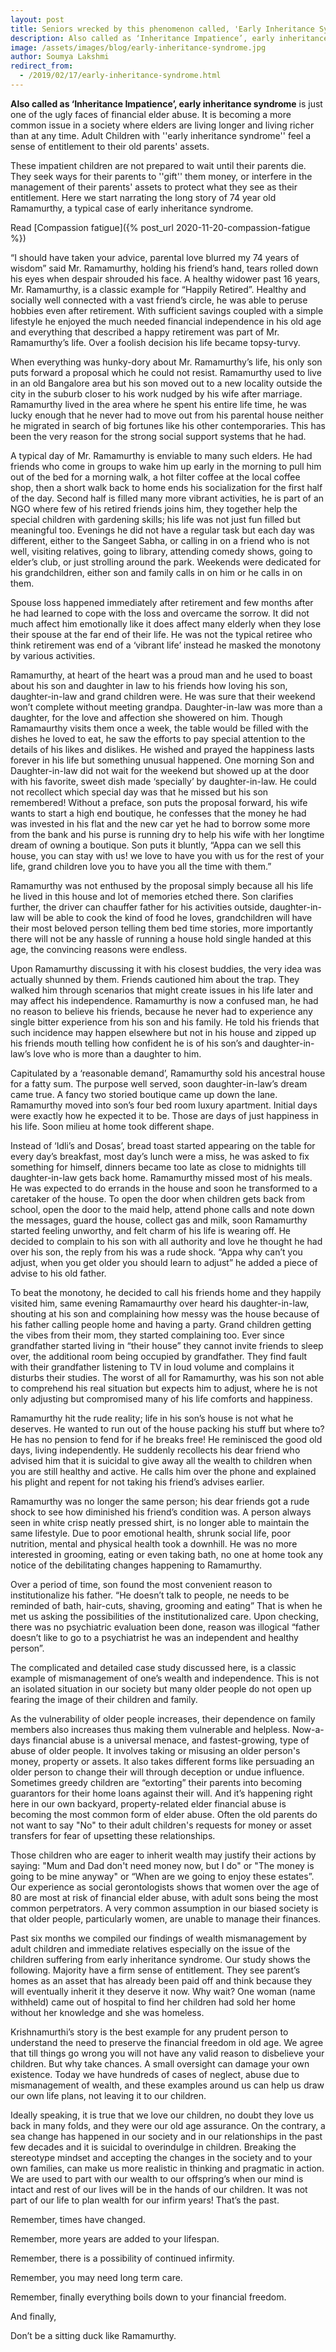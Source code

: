 ```yaml
---
layout: post
title: Seniors wrecked by this phenomenon called, 'Early Inheritance Syndrome'
description: Also called as ‘Inheritance Impatience’, early inheritance syndrome is just one of the ugly faces of financial elder abuse. It is becoming a more common issue in a society where elders are living longer and living richer than at any time.
image: /assets/images/blog/early-inheritance-syndrome.jpg
author: Soumya Lakshmi
redirect_from:
  - /2019/02/17/early-inheritance-syndrome.html
---
```


**Also called as ‘Inheritance Impatience’, early inheritance syndrome** is just one of the ugly faces of financial elder abuse. It is becoming a more common issue in a society where elders are living longer and living richer than at any time. Adult Children with ''early inheritance syndrome'' feel a sense of entitlement to their old parents' assets.

These impatient children are not prepared to wait until their parents die. They seek ways for their parents to ''gift'' them money, or interfere in the management of their parents' assets to protect what they see as their entitlement. Here we start narrating the long story of 74 year old Ramamurthy, a typical case of early inheritance syndrome.

Read [Compassion fatigue]({% post_url 2020-11-20-compassion-fatigue %})

“I should have taken your advice, parental love blurred my 74 years of wisdom” said Mr. Ramamurthy, holding his friend’s hand, tears rolled down his eyes when despair shrouded his face. A healthy widower past 16 years, Mr. Ramamurthy, is a classic example for “Happily Retired”. Healthy and socially well connected with a vast friend’s circle, he was able to peruse hobbies even after retirement. With sufficient savings coupled with a simple lifestyle he enjoyed the much needed financial independence in his old age and everything that described a happy retirement was part of Mr. Ramamurthy’s life. Over a foolish decision his life became topsy-turvy.

When everything was hunky-dory about Mr. Ramamurthy’s life, his only son puts forward a proposal which he could not resist. Ramamurthy used to live in an old Bangalore area but his son moved out to a new locality outside the city in the suburb closer to his work nudged by his wife after marriage. Ramamurthy lived in the area where he spent his entire life time, he was lucky enough that he never had to move out from his parental house neither he migrated in search of big fortunes like his other contemporaries. This has been the very reason for the strong social support systems that he had.

A typical day of Mr. Ramamurthy is enviable to many such elders. He had friends who come in groups to wake him up early in the morning to pull him out of the bed for a morning walk, a hot filter coffee at the local coffee shop, then a short walk back to home ends his socialization for the first half of the day. Second half is filled many more vibrant activities, he is part of an NGO where few of his retired friends joins him, they together help the special children with gardening skills; his life was not just fun filled but meaningful too. Evenings he did not have a regular task but each day was different, either to the Sangeet Sabha, or calling in on a friend who is not well, visiting relatives, going to library, attending comedy shows, going to elder’s club, or just strolling around the park. Weekends were dedicated for his grandchildren, either son and family calls in on him or he calls in on them.

Spouse loss happened immediately after retirement and few months after he had learned to cope with the loss and overcame the sorrow. It did not much affect him emotionally like it does affect many elderly when they lose their spouse at the far end of their life. He was not the typical retiree who think retirement was end of a ‘vibrant life’ instead he masked the monotony by various activities.

Ramamurthy, at heart of the heart was a proud man and he used to boast about his son and daughter in law to his friends how loving his son, daughter-in-law and grand children were. He was sure that their weekend won’t complete without meeting grandpa. Daughter-in-law was more than a daughter, for the love and affection she showered on him. Though Ramamaurthy visits them once a week, the table would be filled with the dishes he loved to eat, he saw the efforts to pay special attention to the details of his likes and dislikes. He wished and prayed the happiness lasts forever in his life but something unusual happened.
One morning Son and Daughter-in-law did not wait for the weekend but showed up at the door with his favorite, sweet dish made ‘specially’ by daughter-in-law. He could not recollect which special day was that he missed but his son remembered! Without a preface, son puts the proposal forward, his wife wants to start a high end boutique, he confesses that the money he had was invested in his flat and the new car yet he had to borrow some more from the bank and his purse is running dry to help his wife with her longtime dream of owning a boutique. Son puts it bluntly, “Appa can we sell this house, you can stay with us! we love to have you with us for the rest of your life, grand children love you to have you all the time with them.”

Ramamurthy was not enthused by the proposal simply because all his life he lived in this house and lot of memories etched there. Son clarifies further, the driver can chauffer father for his activities outside, daughter-in-law will be able to cook the kind of food he loves, grandchildren will have their most beloved person telling them bed time stories, more importantly there will not be any hassle of running a house hold single handed at this age, the convincing reasons were endless.

Upon Ramamurthy discussing it with his closest buddies, the very idea was actually shunned by them. Friends cautioned him about the trap. They walked him through scenarios that might create issues in his life later and may affect his independence. Ramamurthy is now a confused man, he had no reason to believe his friends, because he never had to experience any single bitter experience from his son and his family. He told his friends that such incidence may happen elsewhere but not in his house and zipped up his friends mouth telling how confident he is of his son’s and daughter-in-law’s love who is more than a daughter to him.

Capitulated by a ‘reasonable demand’, Ramamurthy sold his ancestral house for a fatty sum. The purpose well served, soon daughter-in-law’s dream came true. A fancy two storied boutique came up down the lane. Ramamurthy moved into son’s four bed room luxury apartment. Initial days were exactly how he expected it to be. Those are days of just happiness in his life. Soon milieu at home took different shape.

Instead of ‘Idli’s and Dosas’, bread toast started appearing on the table for every day’s breakfast, most day’s lunch were a miss, he was asked to fix something for himself, dinners became too late as close to midnights till daughter-in-law gets back home. Ramamurthy missed most of his meals. He was expected to do errands in the house and soon he transformed to a caretaker of the house. To open the door when children gets back from school, open the door to the maid help, attend phone calls and note down the messages, guard the house, collect gas and milk, soon Ramamurthy started feeling unworthy, and felt charm of his life is wearing off. He decided to complain to his son with all authority and love he thought he had over his son, the reply from his was a rude shock. “Appa why can’t you adjust, when you get older you should learn to adjust” he added a piece of advise to his old father.

To beat the monotony, he decided to call his friends home and they happily visited him, same evening Ramamaurthy over heard his daughter-in-law, shouting at his son and complaining how messy was the house because of his father calling people home and having a party. Grand children getting the vibes from their mom, they started complaining too. Ever since grandfather started living in “their house” they cannot invite friends to sleep over, the additional room being occupied by grandfather. They find fault with their grandfather listening to TV in loud volume and complains it disturbs their studies. The worst of all for Ramamurthy, was his son not able to comprehend his real situation but expects him to adjust, where he is not only adjusting but compromised many of his life comforts and happiness.

Ramamurthy hit the rude reality; life in his son’s house is not what he deserves. He wanted to run out of the house packing his stuff but where to? He has no pension to fend for if he breaks free! He reminisced the good old days, living independently. He suddenly recollects his dear friend who advised him that it is suicidal to give away all the wealth to children when you are still healthy and active. He calls him over the phone and explained his plight and repent for not taking his friend’s advises earlier.

Ramamurthy was no longer the same person; his dear friends got a rude shock to see how diminished his friend’s condition was. A person always seen in white crisp neatly pressed shirt, is no longer able to maintain the same lifestyle. Due to poor emotional health, shrunk social life, poor nutrition, mental and physical health took a downhill. He was no more interested in grooming, eating or even taking bath, no one at home took any notice of the debilitating changes happening to Ramamurthy.

Over a period of time, son found the most convenient reason to institutionalize his father. “He doesn’t talk to people, ne needs to be reminded of bath, hair-cuts, shaving, grooming and eating” That is when he met us asking the possibilities of the institutionalized care. Upon checking, there was no psychiatric evaluation been done, reason was illogical “father doesn’t like to go to a psychiatrist he was an independent and healthy person”.

The complicated and detailed case study discussed here, is a classic example of mismanagement of one’s wealth and independence. This is not an isolated situation in our society but many older people do not open up fearing the image of their children and family.

As the vulnerability of older people increases, their dependence on family members also increases thus making them vulnerable and helpless. Now-a-days financial abuse is a universal menace, and fastest-growing, type of abuse of older people. It involves taking or misusing an older person's money, property or assets. It also takes different forms like persuading an older person to change their will through deception or undue influence. Sometimes greedy children are “extorting” their parents into becoming guarantors for their home loans against their will. And it’s happening right here in our own backyard, property-related elder financial abuse is becoming the most common form of elder abuse. Often the old parents do not want to say "No" to their adult children's requests for money or asset transfers for fear of upsetting these relationships.

Those children who are eager to inherit wealth may justify their actions by saying: "Mum and Dad don't need money now, but I do" or "The money is going to be mine anyway" or “When are we going to enjoy these estates”. Our experience as social gerontologists shows that women over the age of 80 are most at risk of financial elder abuse, with adult sons being the most common perpetrators. A very common assumption in our biased society is that older people, particularly women, are unable to manage their finances.

Past six months we compiled our findings of wealth mismanagement by adult children and immediate relatives especially on the issue of the children suffering from early inheritance syndrome. Our study shows the following. Majority have a firm sense of entitlement. They see parent’s homes as an asset that has already been paid off and think because they will eventually inherit it they deserve it now. Why wait? One woman (name withheld) came out of hospital to find her children had sold her home without her knowledge and she was homeless.

Krishnamurthi’s story is the best example for any prudent person to understand the need to preserve the financial freedom in old age. We agree that till things go wrong you will not have any valid reason to disbelieve your children. But why take chances. A small oversight can damage your own existence. Today we have hundreds of cases of neglect, abuse due to mismanagement of wealth, and these examples around us can help us draw our own life plans, not leaving it to our children.

Ideally speaking, it is true that we love our children, no doubt they love us back in many folds, and they were our old age assurance. On the contrary, a sea change has happened in our society and in our relationships in the past few decades and it is suicidal to overindulge in children. Breaking the stereotype mindset and accepting the changes in the society and to your own families, can make us more realistic in thinking and pragmatic in action. We are used to part with our wealth to our offspring’s when our mind is intact and rest of our lives will be in the hands of our children. It was not part of our life to plan wealth for our infirm years! That’s the past.

Remember, times have changed.

Remember, more years are added to your lifespan.

Remember, there is a possibility of continued infirmity.

Remember, you may need long term care.

Remember, finally everything boils down to your financial freedom.

And finally,

Don’t be a sitting duck like Ramamurthy.
